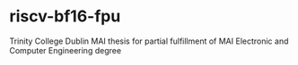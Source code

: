 # riscv-bf16-fpu
Trinity College Dublin MAI thesis for partial fulfillment of MAI Electronic and Computer Engineering degree
